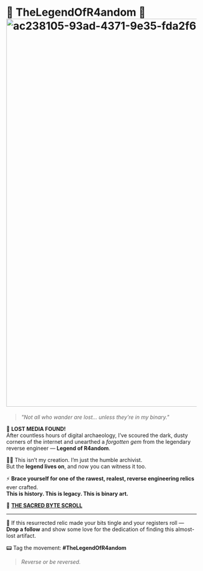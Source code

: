 
# 🌟 TheLegendOfR4andom 🌟  <img width="1024" height="1024" alt="ac238105-93ad-4371-9e35-fda2f66f0484" src="https://github.com/user-attachments/assets/b696b2b9-e4ba-4295-8bc1-c89c0056e808" />

> *"Not all who wander are lost... unless they're in my binary."*  

📜 **LOST MEDIA FOUND!**  
After countless hours of digital archaeology, I’ve scoured the dark, dusty corners of the internet and unearthed a *forgotten gem* from the legendary reverse engineer — **Legend of R4andom**.

🕵️‍♂️ This isn’t my creation. I’m just the humble archivist.  
But the **legend lives on**, and now you can witness it too.

⚡️ **Brace yourself for one of the rawest, realest, reverse engineering relics** ever crafted.  
**This is history. This is legacy. This is binary art.**

🔗 [**THE SACRED BYTE SCROLL**](https://drive.google.com/file/d/1khJ_uVvJAX73utQqcAEN5E80koonXzKN/view?usp=sharing)

---

🙌 If this resurrected relic made your bits tingle and your registers roll —  
**Drop a follow** and show some love for the dedication of finding this almost-lost artifact.

📟 Tag the movement: **#TheLegendOfR4andom**  
> _Reverse or be reversed._
